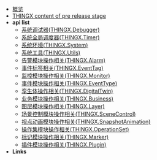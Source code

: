 
- [概览](README)
- [THINGX content of pre release stage](pre-release-stage-content)
- **api list** 
  - [系统调试器(THINGX.Debugger)](01系统调试器(THINGX.Debugger).md)
  - [系统全局调度器(THINGX.Timer)](02系统全局调度器(THINGX.Timer).md)
  - [系统环境(THINGX.System)](03系统环境(THINGX.System).md)
  - [系统工具(THINGX.Utils)](04系统工具(THINGX.Utils).md)
  - [告警模块操作相关(THINGX.Alarm)](07告警模块操作相关(THINGX.Alarm).md)
  - [事件标签相关(THINGX.EventTag)](08事件标签相关(THINGX.EventTag).md)
  - [监控模块操作相关(THINGX.Monitor)](09监控模块操作相关(THINGX.Monitor).md)
  - [事件模块操作相关(THINGX.EventType)](10事件模块操作相关(THINGX.EventType).md)
  - [孪生体操作相关(THINGX.DigitalTwin)](11孪生体操作相关(THINGX.DigitalTwin).md)
  - [业务模块操作相关(THINGX.Business)](12业务模块操作相关(THINGX.Business).md)
  - [图层模块操作相关(THINGX.Layer)](13图层模块操作相关(THINGX.Layer).md)
  - [场景控制模块操作相关(THINGX.SceneControl)](14场景控制模块操作相关(THINGX.SceneControl).md)
  - [视点动画模块操作相关(THINGX.SnapshotAnimation)](16视点动画模块操作相关(THINGX.SnapshotAnimation).md)
  - [操作集模块操作相关(THINGX.OperationSet)](17操作集模块操作相关(THINGX.OperationSet).md)
  - [标记模块操作相关(THINGX.Marker)](18标记模块操作相关(THINGX.Marker).md)
  - [插件模块操作相关(THINGX.Plugin)](21插件模块操作相关(THINGX.Plugin).md)
- **Links** 




